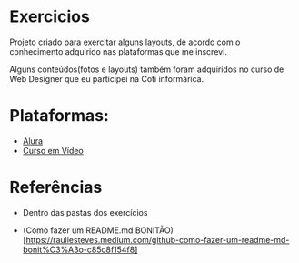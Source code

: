 # Exercicios

Projeto criado para exercitar alguns layouts, 
de acordo com o conhecimento adquirido nas plataformas que me inscrevi.

Alguns conteúdos(fotos e layouts) também foram adquiridos no curso de Web Designer
que eu participei na Coti informárica.
 

# Plataformas:

- [Alura](https://www.alura.com.br/)
- [Curso em Vídeo](https://www.cursoemvideo.com/)


# Referências

- Dentro das pastas dos exercícios

- (Como fazer um README.md BONITÃO)[https://raullesteves.medium.com/github-como-fazer-um-readme-md-bonit%C3%A3o-c85c8f154f8]
